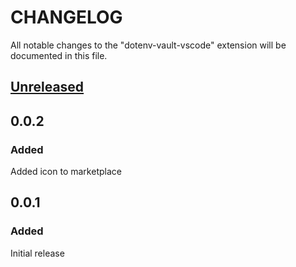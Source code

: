 # CHANGELOG

All notable changes to the "dotenv-vault-vscode" extension will be documented in this file.

## [Unreleased](https://github.com/dotenv-org/dotenv-vault-vscode/compare/v0.0.1...master)

## 0.0.2

### Added

Added icon to marketplace

## 0.0.1

### Added

Initial release
